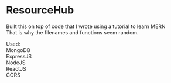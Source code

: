 # ResourceHub

Built this on top of code that I wrote using a tutorial to learn MERN  
That is why the filenames and functions seem random.  
  
Used:  
MongoDB  
ExpressJS  
NodeJS  
ReactJS  
CORS  
